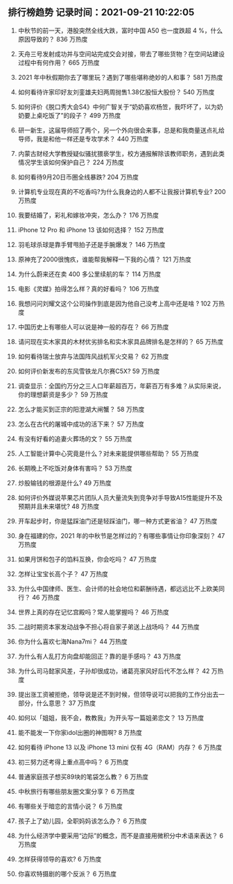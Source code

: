 
## 排行榜趋势 记录时间：2021-09-21 10:22:05
  
  1. 中秋节的前一天，港股突然全线大跌，富时中国 A50 也一度跌超 4 %，什么原因导致的？ 836 万热度
    
  2. 天舟三号发射成功并与空间站完成交会对接，带去了哪些货物？在空间站建设过程中有何作用？ 665 万热度
    
  3. 2021 年中秋假期你去了哪里玩？遇到了哪些堪称绝妙的人和事？ 581 万热度
    
  4. 如何看待许家印好友刘銮雄夫妇两周抛售1.38亿股恒大股份？ 540 万热度
    
  5. 如何评价《脱口秀大会S4》中何广智关于“奶奶喜欢杨笠，我吓坏了，以为奶奶要上桌吃饭了”的段子？ 499 万热度
    
  6. 研一新生，这届导师招了两个，另一个外向很会来事，总是和我商量送点礼给导师，我是和他一样还是专攻学术？ 440 万热度
    
  7. 内蒙古财经大学教授疑似骚扰猥亵学生，校方通报解除该教师职务，遇到此类情况学生该如何保护自己？ 224 万热度
    
  8. 如何看待9月20日币圈全线暴跌? 204 万热度
    
  9. 计算机专业现在真的不吃香吗?为什么我身边的人都不让我报计算机专业? 200 万热度
    
  10. 我要结婚了，彩礼和嫁妆冲突，怎么办？ 176 万热度
    
  11. iPhone 12 Pro 和 iPhone 13 该如何选择？ 152 万热度
    
  12. 羽毛球杀球是靠手臂甩拍子还是手腕爆发？ 146 万热度
    
  13. 原神充了2000很愧疚，谁能帮我解释一下我的心情？ 121 万热度
    
  14. 为什么蔚来还在卖 400 多公里续航的车？ 114 万热度
    
  15. 电影《灵媒》拍得怎么样？真的好看吗？ 106 万热度
    
  16. 我想问问刘耀文这个公司操作到底是因为他自己没考上高中还是啥 ? 102 万热度
    
  17. 中国历史上有哪些人可以说是神一般的存在？ 66 万热度
    
  18. 请问现在实木家具的木材优劣排名和实木家具品牌排名是怎样的？ 65 万热度
    
  19. 如何看待瑞士放弃与法国阵风战机军火交易？ 62 万热度
    
  20. 如何评价新发布的东风雪铁龙凡尔赛C5X? 59 万热度
    
  21. 调查显示：全国约万分之三人口年薪超百万，年薪百万有多难？从实际来说，你的理想薪资是多少？ 59 万热度
    
  22. 怎么才能买到正宗的阳澄湖大闸蟹？ 58 万热度
    
  23. 怎么在古代的屠城中成功的活下来？ 57 万热度
    
  24. 有没有好看的追妻火葬场的文？ 55 万热度
    
  25. 人工智能计算中心究竟是什么？对未来能提供哪些帮助？ 55 万热度
    
  26. 长期晚上不吃饭对身体有害吗？ 53 万热度
    
  27. 炒股输钱的根源是什么? 49 万热度
    
  28. 如何评价外媒说苹果芯片团队人员大量流失到竞争对手导致A15性能提升不及预期并且未来堪忧? 48 万热度
    
  29. 开车起步时，你是猛踩油门还是轻踩油门，哪一种方式更省油？ 47 万热度
    
  30. 身在福建的你，2021 年的中秋节是怎样过的？有哪些事情让你印象深刻？ 47 万热度
    
  31. 如果月饼和包子的馅料互换，你会吃吗？ 47 万热度
    
  32. 怎样让宝宝长高个子？ 47 万热度
    
  33. 为什么中国律师、医生、会计师的社会地位和薪酬待遇，都远远比不上欧美同行？ 46 万热度
    
  34. 世界上真的存在记忆宫殿吗？常人能掌握吗？ 46 万热度
    
  35. 二战时期资本家发动战争不担心将自家子弟送上战场吗？ 44 万热度
    
  36. 你为什么喜欢七海Nana7mi？ 44 万热度
    
  37. 为什么有人乱打方向盘却能回正？靠的是手感吗？ 43 万热度
    
  38. 为什么司马懿家风差，子孙却很成功，诸葛亮家风好后代不怎么样？ 42 万热度
    
  39. 提出涨工资被拒绝，领导说是还不到时候，但领导说可以把我的工作分出去一部分，什么意思？ 37 万热度
    
  40. 如何以「姐姐，我不会，教教我」为开头写一篇姐弟恋文？ 13 万热度
    
  41. 能不能发一下你家idol出圈的神图啊? 8 万热度
    
  42. 如何看待 iPhone 13 以及 iPhone 13 mini  仅有 4G（RAM）内存？ 6 万热度
    
  43. 初三努力还考得上重点高中吗？ 6 万热度
    
  44. 普通家庭孩子想买89块的笔袋怎么教？ 6 万热度
    
  45. 中秋旅行有哪些朋友圈文案分享？ 6 万热度
    
  46. 有哪些关于暗恋的言情小说？ 6 万热度
    
  47. 孩子上了幼儿园，全职妈妈该怎么办？ 6 万热度
    
  48. 为什么经济学中要采用“边际”的概念，而不是直接用微积分中术语来表达？ 6 万热度
    
  49. 怎样获得领导的喜欢? 6 万热度
    
  50. 你喜欢特摄剧的哪个反派？ 6 万热度
    